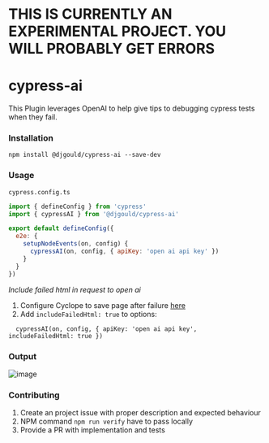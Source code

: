 # THIS IS CURRENTLY AN EXPERIMENTAL PROJECT. YOU WILL PROBABLY GET ERRORS

# cypress-ai

This Plugin leverages OpenAI to help give tips to debugging cypress tests when they fail.

### Installation

```
npm install @djgould/cypress-ai --save-dev
```

### Usage

`cypress.config.ts`

```js
import { defineConfig } from 'cypress'
import { cypressAI } from '@djgould/cypress-ai'

export default defineConfig({
  e2e: {
    setupNodeEvents(on, config) {
      cypressAI(on, config, { apiKey: 'open ai api key' })
    }
  }
})
```

*Include failed html in request to open ai*
1. Configure Cyclope to save page after failure [here](https://github.com/bahmutov/cyclope/tree/main?tab=readme-ov-file#save-the-failed-page)
2. Add `includeFailedHtml: true` to options:
```
  cypressAI(on, config, { apiKey: 'open ai api key', includeFailedHtml: true })
```

### Output

![image](https://github.com/djgould/cypress-ai/assets/6018174/c273a926-12ed-488c-ad31-d6e6df49350a)




### Contributing
1. Create an project issue with proper description and expected behaviour
2. NPM command `npm run verify` have to pass locally
3. Provide a PR with implementation and tests 
